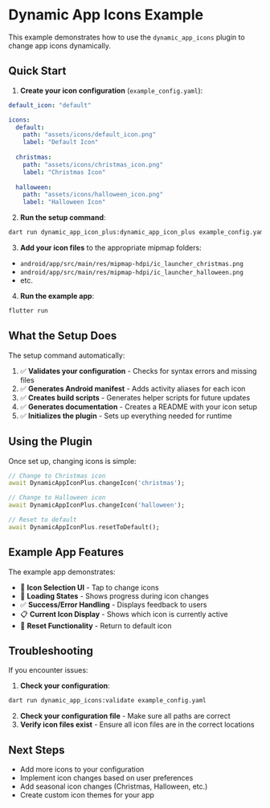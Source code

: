 # Dynamic App Icons Example

This example demonstrates how to use the `dynamic_app_icons` plugin to change app icons dynamically.

## Quick Start

1. **Create your icon configuration** (`example_config.yaml`):
```yaml
default_icon: "default"

icons:
  default:
    path: "assets/icons/default_icon.png"
    label: "Default Icon"
  
  christmas:
    path: "assets/icons/christmas_icon.png"
    label: "Christmas Icon"
  
  halloween:
    path: "assets/icons/halloween_icon.png"
    label: "Halloween Icon"
```

2. **Run the setup command**:
```bash
dart run dynamic_app_icon_plus:dynamic_app_icon_plus example_config.yaml
```

3. **Add your icon files** to the appropriate mipmap folders:
- `android/app/src/main/res/mipmap-hdpi/ic_launcher_christmas.png`
- `android/app/src/main/res/mipmap-hdpi/ic_launcher_halloween.png`
- etc.

4. **Run the example app**:
```bash
flutter run
```

## What the Setup Does

The setup command automatically:

1. ✅ **Validates your configuration** - Checks for syntax errors and missing files
2. ✅ **Generates Android manifest** - Adds activity aliases for each icon
3. ✅ **Creates build scripts** - Generates helper scripts for future updates
4. ✅ **Generates documentation** - Creates a README with your icon setup
5. ✅ **Initializes the plugin** - Sets up everything needed for runtime

## Using the Plugin

Once set up, changing icons is simple:

```dart
// Change to Christmas icon
await DynamicAppIconPlus.changeIcon('christmas');

// Change to Halloween icon
await DynamicAppIconPlus.changeIcon('halloween');

// Reset to default
await DynamicAppIconPlus.resetToDefault();
```

## Example App Features

The example app demonstrates:

- 📱 **Icon Selection UI** - Tap to change icons
- 🔄 **Loading States** - Shows progress during icon changes
- ✅ **Success/Error Handling** - Displays feedback to users
- 📋 **Current Icon Display** - Shows which icon is currently active
- 🔄 **Reset Functionality** - Return to default icon

## Troubleshooting

If you encounter issues:

1. **Check your configuration**:
```bash
dart run dynamic_app_icons:validate example_config.yaml
```

2. **Check your configuration file** - Make sure all paths are correct
3. **Verify icon files exist** - Ensure all icon files are in the correct locations

## Next Steps

- Add more icons to your configuration
- Implement icon changes based on user preferences
- Add seasonal icon changes (Christmas, Halloween, etc.)
- Create custom icon themes for your app
